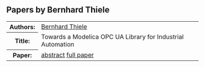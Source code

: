 ## Papers by Bernhard Thiele
<table><tr><th>Authors:</th>
<td>
<a href="/proceedings/authors/BernhardThiele">Bernhard Thiele</a></td>
</tr>
<tr><th>Title:</th>
<td>Towards a Modelica OPC UA Library for Industrial Automation</td>
</tr>
<tr><th>Paper:</th>
<td><a href="/abstracts/abstract_3A_3">abstract</a> <a href="/proceedings/papers/Modelica2021session3A_paper3.pdf">full paper</a></td>
</tr>
</table>
